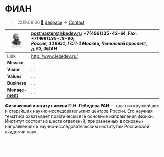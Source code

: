 # ФИАН
> 2019.08.06 [🚀](../index/index.md) [despace](index.md) → [Contact](contact.md)

|[![](f/con/f/fian_logo1_thumb.jpg)](f/con/f/fian_logo1.png)|<postmaster@lebedev.ru>, +7(499)135-42-64, Fax: +7(499)135-78-80;<br> *Россия, 119991, ГСП‑1 Москва, Ленинский проспект, д. 53, ФИАН*|
|:--|:--|
|Link|<http://www.lebedev.ru/>|
|**Mission**|…|
|**Vision**|…|
|**Values**|…|
|**Business**|…|
|**[Manage-<br>ment](mgmt.md)**|…|

**Физический институт имени П.Н. Лебедева РАН** — один из крупнейших и старейших научно‑исследовательских центров России. Его научная тематика охватывает практически все основные направления физики. Институт состоит из шести отделений, приравненных в основных направлениях к научно‑исследовательским институтам Российской академии наук.


<p style="page-break-after:always"> </p>

…

